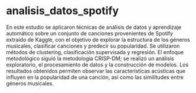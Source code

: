 # analisis_datos_spotify
En este estudio se aplicaron técnicas de análisis de datos y aprendizaje automático sobre un conjunto de canciones provenientes de Spotify extraído de Kaggle, con el objetivo de explorar la estructura de los géneros musicales, clasificar canciones y predecir su popularidad. Se utilizaron métodos de clustering, clasificación supervisada y regresión. El enfoque metodológico siguió la metodología CRISP-DM; se realizó un análisis exploratorio, el procesamiento de datos y la construcción de modelos. Los resultados obtenidos permiten observar las características acústicas que influyen en la popularidad de una canción, así como las similitudes entre géneros musicales.
